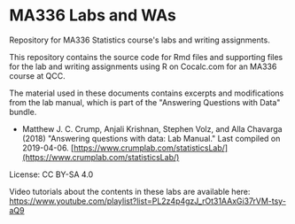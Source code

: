 # MA336 Labs and WAs
Repository for MA336 Statistics course's labs and writing assignments.

This repository contains the source code for Rmd files and supporting files for the lab and writing assignments using R 
on Cocalc.com for an MA336 course at QCC.

The material used in these documents contains excerpts and modifications from 
the lab manual, which is part of the "Answering Questions with Data" bundle.

* Matthew J. C. Crump, Anjali Krishnan, Stephen Volz, and Alla Chavarga (2018) "Answering questions with data: Lab Manual." 
Last compiled on 2019-04-06. [https://www.crumplab.com/statisticsLab/](https://www.crumplab.com/statisticsLab/)

License: CC BY-SA 4.0

Video tutorials about the contents in these labs are available here: 
https://www.youtube.com/playlist?list=PL2z4p4gzJ_rOt31AAxGi37rVM-tsy-aQ9
